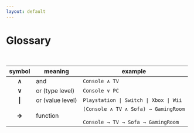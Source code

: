 ```yaml
---
layout: default
---
```


# Glossary

<br/>

| symbol | meaning | example |
| :---: | --- | --- |
| **∧** | and | `Console ∧ TV` |
| **∨** | or (type level) | `Console ∨ PC` |
| **\|** | or (value level) | `Playstation \| Switch \| Xbox \| Wii` | 
| **→** | function | `(Console ∧ TV ∧ Sofa) → GamingRoom`<br/><br/>`Console → TV → Sofa → GamingRoom` |
